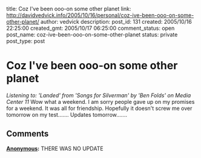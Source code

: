 title: Coz I've been ooo-on some other planet
link: http://davidvedvick.info/2005/10/16/personal/coz-ive-been-ooo-on-some-other-planet/
author: vedvick
description: 
post_id: 131
created: 2005/10/16 22:25:00
created_gmt: 2005/10/17 06:25:00
comment_status: open
post_name: coz-ive-been-ooo-on-some-other-planet
status: private
post_type: post

# Coz I've been ooo-on some other planet

_Listening to: 'Landed' from 'Songs for Silverman' by 'Ben Folds' on Media Center 11_ Wow what a weekend. I am sorry people gave up on my promises for a weekend. It was all for friendship. Hopefully it doesn't screw me over tomorrow on my test....... Updates tomorrow.......

## Comments

**[Anonymous](#47 "2005-10-18 01:02:00"):** THERE WAS NO UPDATE

